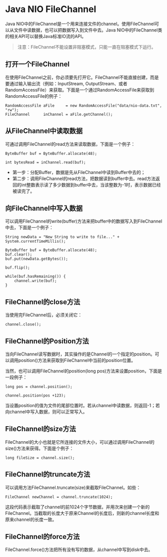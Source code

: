 # Java NIO FileChannel

Java NIO中的FileChannel是一个用来连接文件的channel。使用FileChannel可以从文件中读数据，也可以把数据写入到文件中去。Java NIO中的FileChannel类的相关API可以替换Java标准IO流的API。

> 注意：FileChannel不能设置非阻塞模式，只能一直在阻塞模式下运行。

## 打开一个FileChannel

在使用FileChannel之前，你必须要先打开它。FileChannel不能直接创建，而是要通过输入输出流（例如：InputStream, OutputStream、或者RandomAccessFile）来获取。下面是一个通过RandomAccessFile来获取到RandomAccessFile的例子：

```
RandomAccessFile aFile     = new RandomAccessFile("data/nio-data.txt", "rw");
FileChannel      inChannel = aFile.getChannel();
```

## 从FileChannel中读取数据

可通过调用FileChannel的read方法来读取数据，下面是一个例子：

```
ByteBuffer buf = ByteBuffer.allocate(48);

int bytesRead = inChannel.read(buf);
```

* 第一步：分配Buffer，数据是先从FileChannel中读到Buffer中去的；
* 第二步：调用FileChannel的read方法，把数据读到buffer中去。read方法返回的int整数表示读了多少数据到buffer中去，当该整数为-1时，表示数据已经被读完了。

## 向FileChannel中写入数据

可以调用FileChannel的write\(buffer\)方法来把buffer中的数据写入到FileChannel中去，下面是一个例子：

```
String newData = "New String to write to file..." + System.currentTimeMillis();

ByteBuffer buf = ByteBuffer.allocate(48);
buf.clear();
buf.put(newData.getBytes());

buf.flip();

while(buf.hasRemaining()) {
    channel.write(buf);
}
```

## FileChannel的close方法

当使用完FileChannel后，必须关闭它：

```
channel.close();
```

## FileChannel的Position方法

当向FileChannel读写数据时，其实操作的是Channel的一个指定的position。可以调用position\(\)方法来获取到FileChannel中当前的position位置。

当然，也可以调用FileChannel的position\(long pos\)方法来设置position，下面是一段例子：

```
long pos = channel.position();

channel.position(pos +123);
```

当设置position的值为文件的尾部位置时。若从channel中读数据，则返回-1；若向channel中写入数据，则可以正常写入。

## FileChannel的size方法

FileChannel的大小也就是它所连接的文件大小，可以通过调用FileChannel的size\(\)方法来获得。下面是个例子：

```
long fileSize = channel.size();
```

## FileChannel的truncate方法

可以调用方法FileChannel.truncate\(size\)来截取FileChannel。如些：

```
FileChannel newChannel = channel.truncate(1024);
```

这段代码表示截取了channel的前1024个字节数据，并用次来创建一个新的FileChannel。当截取的长度大于原来Channel的长度后，则新的channel长度和原来channel的长度一致。

## FileChannel的force方法

FileChannel.force\(\)方法把所有没有写的数据，从channel中写到disk中去。

